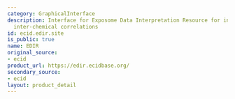 ```yaml
---
category: GraphicalInterface
description: Interface for Exposome Data Interpretation Resource for interpreting
  inter-chemical correlations
id: ecid.edir.site
is_public: true
name: EDIR
original_source:
- ecid
product_url: https://edir.ecidbase.org/
secondary_source:
- ecid
layout: product_detail
---
```

